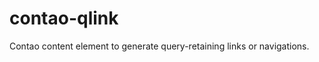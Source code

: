contao-qlink
============

Contao content element to generate query-retaining links or navigations.
